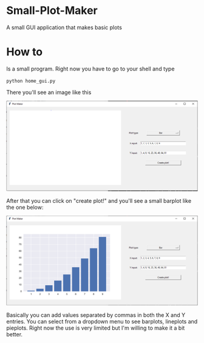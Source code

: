 # Small-Plot-Maker
A small GUI application that makes basic plots

# How to 
Is a small program. Right now you have to go to your shell and type 

`python home_gui.py`

There you'll see an image like this

![Home view](./images/home_view.PNG)


After that you can click on "create plot!" and you'll see a small barplot like the one below:

![Bar plot](./images/bar_plot.PNG)

Basically you can add values separated by commas in both the X and Y entries. You can select from a dropdown menu to see barplots, lineplots and pieplots.
Right now the use is very limited but I'm willing to make it a bit better.


